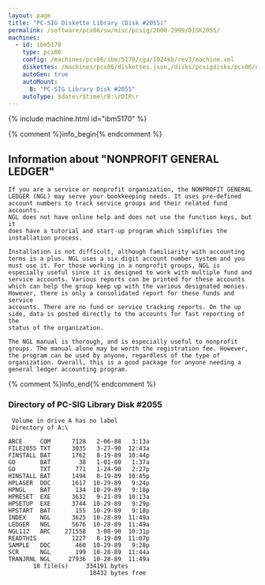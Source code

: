 ```yaml
---
layout: page
title: "PC-SIG Diskette Library (Disk #2055)"
permalink: /software/pcx86/sw/misc/pcsig/2000-2999/DISK2055/
machines:
  - id: ibm5170
    type: pcx86
    config: /machines/pcx86/ibm/5170/cga/1024kb/rev3/machine.xml
    diskettes: /machines/pcx86/diskettes.json,/disks/pcsigdisks/pcx86/diskettes.json
    autoGen: true
    autoMount:
      B: "PC-SIG Library Disk #2055"
    autoType: $date\r$time\rB:\rDIR\r
---
```


{% include machine.html id="ibm5170" %}

{% comment %}info_begin{% endcomment %}

## Information about "NONPROFIT GENERAL LEDGER"

    If you are a service or nonprofit organization, the NONPROFIT GENERAL
    LEDGER (NGL) may serve your bookkeeping needs. It uses pre-defined
    account numbers to track service groups and their related fund accounts.
    NGL does not have online help and does not use the function keys, but it
    does have a tutorial and start-up program which simplifies the
    installation process.
    
    Installation is not difficult, although familiarity with accounting
    terms is a plus. NGL uses a six digit account number system and you
    must use it. For those working in a nonprofit groups, NGL is
    especially useful since it is designed to work with multiple fund and
    service accounts. Various reports can be printed for these accounts
    which can help the group keep up with the various designated monies.
    However, there is only a consolidated report for these funds and service
    accounts. There are no fund or service tracking reports. On the up
    side, data is posted directly to the accounts for fast reporting of the
    status of the organization.
    
    The NGL manual is thorough, and is especially useful to nonprofit
    groups. The manual alone may be worth the registration fee. However,
    the program can be used by anyone, regardless of the type of
    organization. Overall, this is a good package for anyone needing a
    general ledger accounting program.
{% comment %}info_end{% endcomment %}


### Directory of PC-SIG Library Disk #2055

     Volume in drive A has no label
     Directory of A:\

    ARCE     COM      7128   2-06-88   3:13a
    FILE2055 TXT      3035   3-27-90  12:43a
    FINSTALL BAT      1762   8-19-89  10:44p
    GO       BAT        38   1-01-80   1:37a
    GO       TXT       771   1-24-90   2:27p
    HINSTALL BAT      1494   8-19-89  10:45p
    HPLASER  DOC      1617  10-29-89   9:24p
    HPNGL    BAT       134  10-29-89   9:18p
    HPRESET  EXE      3632   9-21-89  10:13a
    HPSETUP  EXE      3744  10-29-89   9:29p
    HPSTART  BAT       155  10-29-89   9:18p
    INDEX    NGL      3625  10-28-89  11:49a
    LEDGER   NGL      5676  10-28-89  11:49a
    NGL112   ARC    271558   3-08-90  10:31p
    READTHIS          1227   8-19-89  11:07p
    SAMPLE   DOC       460  10-29-89   9:28p
    SCR      NGL       199  10-28-89  11:44a
    TRANJRNL NGL     27936  10-28-89  11:49a
           18 file(s)     334191 bytes
                           18432 bytes free

